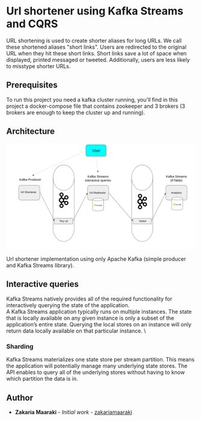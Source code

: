 # Url shortener using Kafka Streams and CQRS

URL shortening is used to create shorter aliases for long URLs. We call these shortened aliases "short links". Users are redirected to the original URL when they hit these short links. Short links save a lot of space when displayed, printed messaged or tweeted. Additionally, users are less likely to misstype shorter URLs.

## Prerequisites

To run this project you need a kafka cluster running, you'll find in this project a docker-compose file that contains zookeeper and 3 brokers (3 brokers are enough to keep the cluster up and running).

## Architecture

![Alt text](./archi.png?raw=true "Architecture")

Url shortener implementation using only Apache Kafka (simple producer and Kafka Streams library). 

## Interactive queries

Kafka Streams natively provides all of the required functionality for interactively querying the state of the application. \
A Kafka Streams application typically runs on multiple instances. The state that is locally available on any given instance is only a subset of the application’s entire state. Querying the local stores on an instance will only return data locally available on that particular instance. \

### Sharding

Kafka Streams materializes one state store per stream partition. This means the application will potentially manage many underlying state stores. The API enables to query all of the underlying stores without having to know which partition the data is in.

## Author

- **Zakaria Maaraki** - _Initial work_ - [zakariamaaraki](https://github.com/zakariamaaraki)
